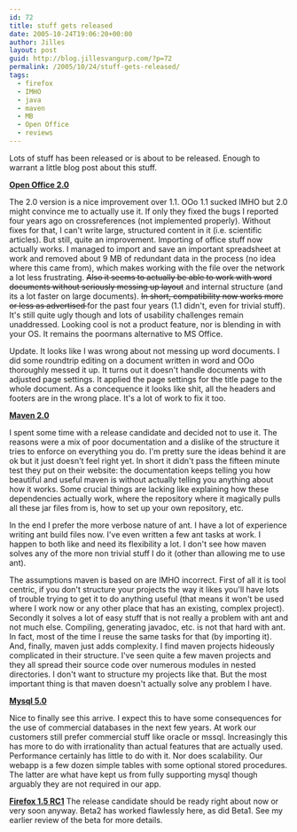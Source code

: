 ```yaml
---
id: 72
title: stuff gets released
date: 2005-10-24T19:06:20+00:00
author: Jilles
layout: post
guid: http://blog.jillesvangurp.com/?p=72
permalink: /2005/10/24/stuff-gets-released/
tags:
  - firefox
  - IMHO
  - java
  - maven
  - MB
  - Open Office
  - reviews
---
```

Lots of stuff has been released or is about to be released. Enough to warrant a little blog post about this stuff.

<strong><a href="http://www.openoffice.org/">Open Office 2.0</a></strong>

The 2.0 version is a nice improvement over 1.1. OOo 1.1 sucked IMHO but 2.0 might convince me to actually use it. If only they fixed the bugs I reported four years ago on crossreferences (not implemented properly). Without fixes for that, I can't write large, structured content in it (i.e. scientific articles). But still, quite an improvement. Importing of office stuff now actually works. I managed to import and save an important spreadsheet at work and removed about 9 MB of redundant data in the process (no idea where this came from), which makes working with the file over the network a lot less frustrating. <del datetime="2005-10-25T16:11:42+00:00">Also it seems to actually be able to work with word documents without seriously messing up layout</del> and internal structure (and its a lot faster on large documents). <del datetime="2005-10-25T16:11:42+00:00">In short, compatibility now works more or less as advertised </del>for the past four years (1.1 didn't, even for trivial stuff). It's still quite ugly though and lots of usability challenges remain unaddressed. Looking cool is not a product feature, nor is blending in with your OS. It remains the poormans alternative to MS Office.

Update. It looks like I was wrong about not messing up word documents. I did some roundtrip editing on a document written in word and OOo thoroughly messed it up. It turns out it doesn't handle documents with adjusted page settings. It applied the page settings for the title  page to the whole document. As a concequence it looks like shit, all the headers and footers are in the wrong place. It's a lot of work to fix it too. 

<strong><a href="http://maven.apache.org/">Maven 2.0</a></strong>

I spent some time with a release candidate and decided not to use it. The reasons were a mix of poor documentation and a dislike of the structure it tries to enforce on everything you do. I'm pretty sure the ideas behind it are ok but it just doesn't feel right yet. In short it didn't pass the fifteen minute test they put on their website: the documentation keeps telling you how beautiful and useful maven is without actually telling you anything about how it works. Some crucial things are lacking like explaining how these dependencies actually work, where the repository where it magically pulls all these jar files from is, how to set up your own repository, etc.

In the end I prefer the more verbose nature of ant. I have a lot of experience writing ant build files now. I've even written a few ant tasks at work. I happen to both like and need its flexibility a lot. I don't see how maven solves any of the more non trivial stuff I do it (other than allowing me to use ant). 

The assumptions maven is based on are IMHO incorrect. First of all it is tool centric, if you don't structure your projects the way it likes you'll have lots of trouble trying to get it to do anything useful (that means it won't be used where I work now or any other place that has an existing, complex project). Secondly it solves a lot of easy stuff that is not really a problem with ant and not much else. Compiling, generating javadoc, etc. is not that hard with ant. In fact, most of the time I reuse the same tasks for that (by importing it). And, finally, maven just adds complexity. I find maven projects hideously complicated in their structure. I've seen quite a few maven projects and they all spread their source code over numerous modules in nested directories. I don't want to structure my projects like that. But the most important thing is that maven doesn't actually solve any problem I have.

<strong><a href="http://www.mysql.com">Mysql 5.0</a></strong>

Nice to finally see this arrive. I expect this to have some consequences for the use of commercial databases in the next few years. At work our customers still prefer commercial stuff like oracle or mssql. Increasingly this has more to do with irrationality than actual features that are actually used. Performance certainly has little to do with it. Nor does scalability. Our webapp is a few dozen simple tables with some optional stored procedures. The latter are what have kept us from fully supporting mysql though arguably they are not required in our app. 

<strong><a href="http://mozilla.org">Firefox 1.5 RC1</a></strong>
The release candidate should be ready right about now or very soon anyway. Beta2 has worked flawlessly here, as did Beta1. See my earlier review of the beta for more details.

